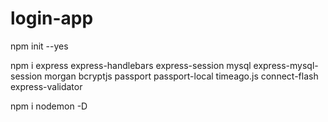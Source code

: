 # login-app

<!-- set up node -->
npm init --yes

<!-- set up node dependencies-->
npm i express express-handlebars express-session mysql express-mysql-session morgan bcryptjs passport passport-local timeago.js connect-flash express-validator

<!-- set up node dev-dependencies-->
npm i nodemon -D